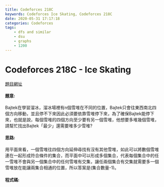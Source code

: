 ```yaml
---
title: Codeforces 218C
keywords: Codeforces Ice Skating, Codeforces 218C
date: 2020-05-31 17:17:18
categories: Codeforces
tags: 
    - dfs and similar
    - dsu
    - graphs
    - 1200
---
```

# Codeforces 218C - Ice Skating
[題目網址](https://codeforces.com/problemset/problem/218/C)


#### 題意:
Bajtek在學習溜冰，溜冰場裡有n個雪堆在不同的位置，Bajtek只會往東西南北四個方向移動，並且停不下來因此必須要依靠雪堆停下來，為了確保Bajtek能停下來，也就是說，每個雪堆的四個方向至少要有另一個雪堆，他想要多堆幾個雪堆，請幫忙找出Bajtek「最少」還需要堆多少雪堆?
<!-- more -->
#### 思路:
用平面來看，一個雪堆往四個方向延伸尋找有沒有其他雪堆，如此可以將數個雪堆連在一起形成符合條件的集合，而平面中可以形成多個集合，代表每個集合中的任一雪堆不會與另一個集合中的任何雪堆有交集，讓任兩個集合有交集就需要多一個雪堆放在能讓兩集合相通的位置，所以答案是(集合數量-1)。
#### 程式碼:
<script src="https://gist.github.com/zxzxcc112/e6dc78157461da5abb256bf66544c028.js"></script>